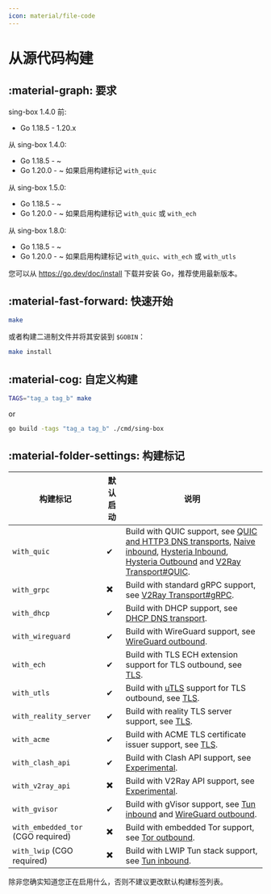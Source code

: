 ```yaml
---
icon: material/file-code
---
```


# 从源代码构建

## :material-graph: 要求

sing-box 1.4.0 前:

* Go 1.18.5 - 1.20.x

从 sing-box 1.4.0:

* Go 1.18.5 - ~
* Go 1.20.0 - ~ 如果启用构建标记 `with_quic`

从 sing-box 1.5.0:

* Go 1.18.5 - ~
* Go 1.20.0 - ~ 如果启用构建标记 `with_quic` 或 `with_ech`

从 sing-box 1.8.0:

* Go 1.18.5 - ~
* Go 1.20.0 - ~ 如果启用构建标记 `with_quic`、`with_ech` 或 `with_utls`

您可以从 https://go.dev/doc/install 下载并安装 Go，推荐使用最新版本。

## :material-fast-forward: 快速开始

```bash
make
```

或者构建二进制文件并将其安装到 `$GOBIN`：

```bash
make install
```

## :material-cog: 自定义构建

```bash
TAGS="tag_a tag_b" make
```

or

```bash
go build -tags "tag_a tag_b" ./cmd/sing-box
```

## :material-folder-settings: 构建标记

| 构建标记                               | 默认启动 | 说明                                                                                                                                                                                                                                                                                                                         |
|------------------------------------|------|----------------------------------------------------------------------------------------------------------------------------------------------------------------------------------------------------------------------------------------------------------------------------------------------------------------------------|
| `with_quic`                        | ✔    | Build with QUIC support, see [QUIC and HTTP3 DNS transports](/configuration/dns/server), [Naive inbound](/configuration/inbound/naive), [Hysteria Inbound](/configuration/inbound/hysteria), [Hysteria Outbound](/configuration/outbound/hysteria) and [V2Ray Transport#QUIC](/configuration/shared/v2ray-transport#quic). |
| `with_grpc`                        | ✖️   | Build with standard gRPC support, see [V2Ray Transport#gRPC](/configuration/shared/v2ray-transport#grpc).                                                                                                                                                                                                                  |
| `with_dhcp`                        | ✔    | Build with DHCP support, see [DHCP DNS transport](/configuration/dns/server).                                                                                                                                                                                                                                              |
| `with_wireguard`                   | ✔    | Build with WireGuard support, see [WireGuard outbound](/configuration/outbound/wireguard).                                                                                                                                                                                                                                 |
| `with_ech`                         | ✔    | Build with TLS ECH extension support for TLS outbound, see [TLS](/configuration/shared/tls#ech).                                                                                                                                                                                                                           |
| `with_utls`                        | ✔    | Build with [uTLS](https://github.com/refraction-networking/utls) support for TLS outbound, see [TLS](/configuration/shared/tls#utls).                                                                                                                                                                                      |
| `with_reality_server`              | ✔    | Build with reality TLS server support,  see [TLS](/configuration/shared/tls).                                                                                                                                                                                                                                              |
| `with_acme`                        | ✔    | Build with ACME TLS certificate issuer support, see [TLS](/configuration/shared/tls).                                                                                                                                                                                                                                      |
| `with_clash_api`                   | ✔    | Build with Clash API support, see [Experimental](/configuration/experimental#clash-api-fields).                                                                                                                                                                                                                            |
| `with_v2ray_api`                   | ✖️   | Build with V2Ray API support, see [Experimental](/configuration/experimental#v2ray-api-fields).                                                                                                                                                                                                                            |
| `with_gvisor`                      | ✔    | Build with gVisor support, see [Tun inbound](/configuration/inbound/tun#stack) and [WireGuard outbound](/configuration/outbound/wireguard#system_interface).                                                                                                                                                               |
| `with_embedded_tor` (CGO required) | ✖️   | Build with embedded Tor support, see [Tor outbound](/configuration/outbound/tor).                                                                                                                                                                                                                                          |
| `with_lwip` (CGO required)         | ✖️   | Build with LWIP Tun stack support, see [Tun inbound](/configuration/inbound/tun#stack).                                                                                                                                                                                                                                    |


除非您确实知道您正在启用什么，否则不建议更改默认构建标签列表。

